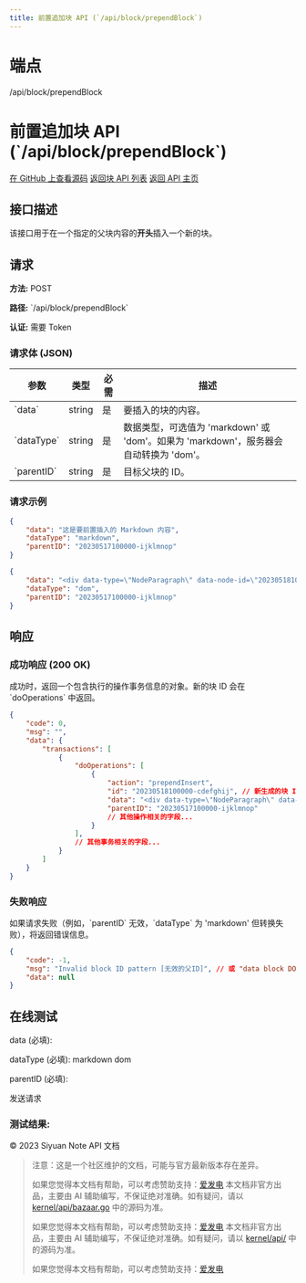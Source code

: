 ```yaml
---
title: 前置追加块 API (`/api/block/prependBlock`)
---
```

# 端点

/api/block/prependBlock

# 前置追加块 API (\`/api/block/prependBlock\`)

[在 GitHub 上查看源码](https://github.com/siyuan-note/siyuan/blob/master/kernel/api/block_op.go#L409) [返回块 API 列表](../pages/block.html) [返回 API 主页](../index.html)

## 接口描述

该接口用于在一个指定的父块内容的**开头**插入一个新的块。

## 请求

**方法:** POST

**路径:** \`/api/block/prependBlock\`

**认证:** 需要 Token

### 请求体 (JSON)

| 参数 | 类型 | 必需 | 描述 |
| --- | --- | --- | --- |
| \`data\` | string | 是 | 要插入的块的内容。 |
| \`dataType\` | string | 是 | 数据类型，可选值为 'markdown' 或 'dom'。如果为 'markdown'，服务器会自动转换为 'dom'。 |
| \`parentID\` | string | 是 | 目标父块的 ID。 |

### 请求示例

```json
{
    "data": "这是要前置插入的 Markdown 内容",
    "dataType": "markdown",
    "parentID": "20230517100000-ijklmnop"
}
```

```json
{
    "data": "<div data-type=\"NodeParagraph\" data-node-id=\"20230518100000-cdefghij\">这是要前置插入的 DOM 内容</div>",
    "dataType": "dom",
    "parentID": "20230517100000-ijklmnop"
}
```

## 响应

### 成功响应 (200 OK)

成功时，返回一个包含执行的操作事务信息的对象。新的块 ID 会在 \`doOperations\` 中返回。

```json
{
    "code": 0,
    "msg": "",
    "data": {
        "transactions": [
            {
                "doOperations": [
                    {
                        "action": "prependInsert",
                        "id": "20230518100000-cdefghij", // 新生成的块 ID
                        "data": "<div data-type=\"NodeParagraph\" data-node-id=\"20230518100000-cdefghij\">这是要前置插入的 Markdown 内容</div>",
                        "parentID": "20230517100000-ijklmnop"
                        // 其他操作相关的字段...
                    }
                ],
                // 其他事务相关的字段...
            }
        ]
    }
}
```

### 失败响应

如果请求失败（例如，\`parentID\` 无效，\`dataType\` 为 'markdown' 但转换失败），将返回错误信息。

```json
{
    "code": -1,
    "msg": "Invalid block ID pattern [无效的父ID]", // 或 "data block DOM failed: ..."
    "data": null
}
```

## 在线测试

data (必填):

dataType (必填): markdown dom

parentID (必填): 

发送请求

### 测试结果:

© 2023 Siyuan Note API 文档

> 注意：这是一个社区维护的文档，可能与官方最新版本存在差异。
> 
> 如果您觉得本文档有帮助，可以考虑赞助支持：[爱发电](https://afdian.com/a/leolee9086?tab=feed)
> 本文档非官方出品，主要由 AI 辅助编写，不保证绝对准确。如有疑问，请以 [kernel/api/bazaar.go](https://github.com/siyuan-note/siyuan/blob/master/kernel/api/bazaar.go) 中的源码为准。
> 
> 如果您觉得本文档有帮助，可以考虑赞助支持：[爱发电](https://afdian.com/a/leolee9086?tab=feed)
> 本文档非官方出品，主要由 AI 辅助编写，不保证绝对准确。如有疑问，请以 [kernel/api/](https://github.com/siyuan-note/siyuan/blob/master/kernel/api/) 中的源码为准。
> 
> 如果您觉得本文档有帮助，可以考虑赞助支持：[爱发电](https://afdian.com/a/leolee9086?tab=feed)
